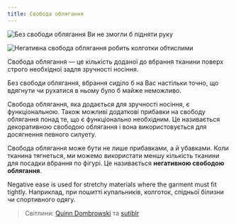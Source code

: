 ```yaml
---
title: Свобода облягання
---
```


![Без свободи облягання Ви не змогли б підняти руку](ease-plus.jpg)

![Негативна свобода облягання робить колготки обтислими](ease-min.jpg)

Свобода облягання — це кількість доданої до вбрання тканини поверх строго необхідної задля зручності носіння.

Без свободи облягання, вбрання сиділо б на Вас настільки точно, що вдягнути чи рухатися в ньому було б майже неможливо.

Свобода облягання, яка додається для зручності носіння, є функціональною. Також можливі додаткові прибавки на свободу облягання понад те, що є функціонально необхідним. Це називається декоративною свободою облягання і вона використовується для досягнення певного силуету.

Свобода облягання може бути не лише прибавками, а й убавками. Коли тканина тягнеться, ми можемо використати меншу кількість тканини для посадки вбрання по фігурі. Це називається **негативною свободою облягання**.

Negative ease is used for stretchy materials where the garment must fit tightly. Наприклад, при пошитті купальників, колготок, спідньої білизни чи спортивного одягу.

> Світлини: [Quinn Dombrowski](https://www.flickr.com/photos/quinnanya/8885126989/) та [sutiblr](https://www.flickr.com/photos/30788655@N08/4743320893)
